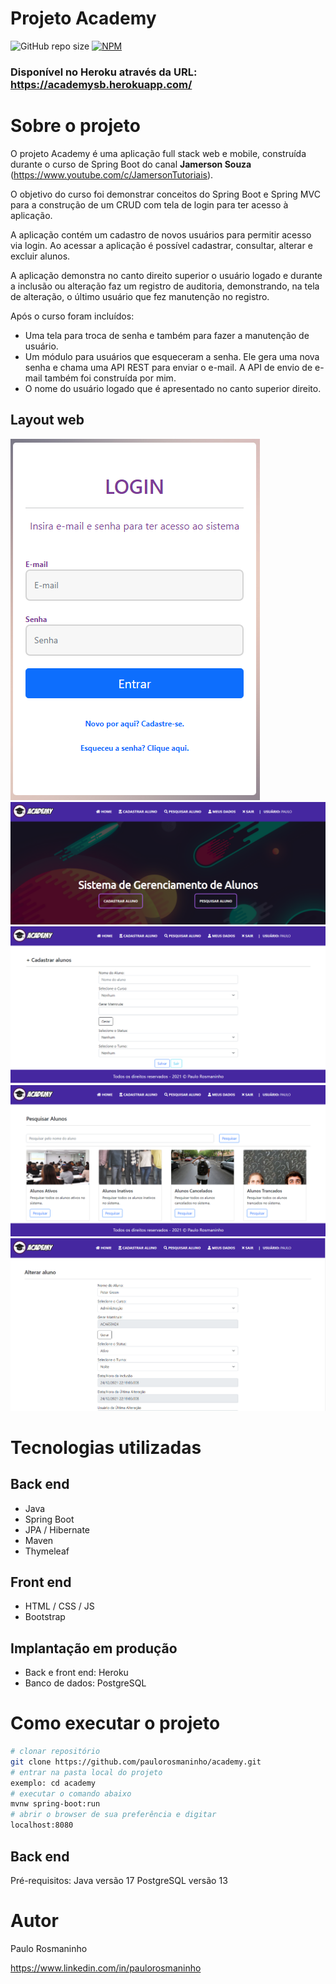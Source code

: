 # Projeto Academy
![GitHub repo size](https://img.shields.io/github/repo-size/paulorosmaninho/academy)
[![NPM](https://img.shields.io/npm/l/react)](https://github.com/paulorosmaninho/academy/blob/master/LICENSE) 

### Disponível no Heroku através da URL: https://academysb.herokuapp.com/

# Sobre o projeto

O projeto Academy é uma aplicação full stack web e mobile, construída durante o curso de Spring Boot do canal **Jamerson Souza** (https://www.youtube.com/c/JamersonTutoriais).

O objetivo do curso foi demonstrar conceitos do Spring Boot e Spring MVC para a construção de um CRUD com tela de login para ter acesso à aplicação.

A aplicação contém um cadastro de novos usuários para permitir acesso via login. Ao acessar a aplicação é possível cadastrar, consultar, alterar e excluir alunos.

A aplicação demonstra no canto direito superior o usuário logado e durante a inclusão ou alteração faz um registro de auditoria, demonstrando, na tela de alteração, o último usuário que fez manutenção no registro.

Após o curso foram incluídos:
* Uma tela para troca de senha e também para fazer a manutenção de usuário.
* Um módulo para usuários que esqueceram a senha. Ele gera uma nova senha e chama uma API REST para enviar o e-mail. A API de envio de e-mail também foi construída por mim.
* O nome do usuário logado que é apresentado no canto superior direito.

## Layout web
![Web 1](https://github.com/paulorosmaninho/assets/blob/master/academy/login.png)
![Web 2](https://github.com/paulorosmaninho/assets/blob/master/academy/home.png)
![Web 3](https://github.com/paulorosmaninho/assets/blob/master/academy/cadastro-aluno.png)
![Web 4](https://github.com/paulorosmaninho/assets/blob/master/academy/filtro-aluno.png)
![Web 5](https://github.com/paulorosmaninho/assets/blob/master/academy/alterar-aluno.png)

# Tecnologias utilizadas
## Back end
- Java
- Spring Boot
- JPA / Hibernate
- Maven
- Thymeleaf
## Front end
- HTML / CSS / JS
- Bootstrap
## Implantação em produção
- Back e front end: Heroku
- Banco de dados: PostgreSQL

# Como executar o projeto

```bash
# clonar repositório
git clone https://github.com/paulorosmaninho/academy.git
# entrar na pasta local do projeto
exemplo: cd academy
# executar o comando abaixo
mvnw spring-boot:run
# abrir o browser de sua preferência e digitar
localhost:8080
```

## Back end
Pré-requisitos: 
Java versão 17
PostgreSQL versão 13

# Autor
Paulo Rosmaninho

https://www.linkedin.com/in/paulorosmaninho
